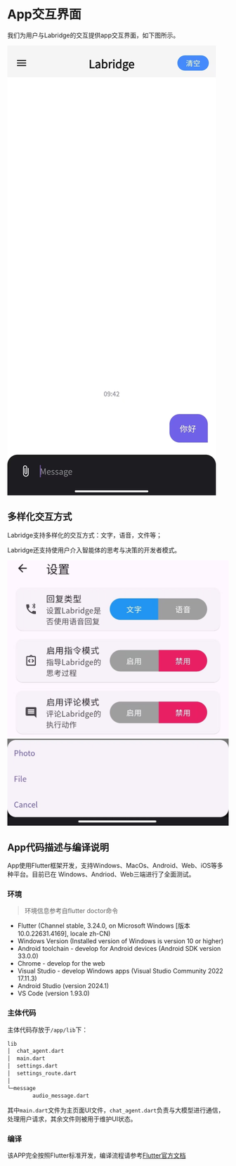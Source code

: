 # App交互界面

我们为用户与Labridge的交互提供app交互界面，如下图所示。

![App交互界面](./images/app_interface.jpg)

## 多样化交互方式

Labridge支持多样化的交互方式：文字，语音，文件等；

Labridge还支持使用户介入智能体的思考与决策的开发者模式。

![App交互方式1](./images/app_settings.jpg)
![App交互方式2](./images/app_files.jpg)

## App代码描述与编译说明

App使用Flutter框架开发，支持Windows、MacOs、Android、Web、iOS等多种平台。目前已在
Windows、Andriod、Web三端进行了全面测试。

### 环境

> 环境信息参考自flutter doctor命令

- Flutter (Channel stable, 3.24.0, on Microsoft Windows [版本 10.0.22631.4169], locale zh-CN)
- Windows Version (Installed version of Windows is version 10 or higher)
- Android toolchain - develop for Android devices (Android SDK version 33.0.0)
- Chrome - develop for the web
- Visual Studio - develop Windows apps (Visual Studio Community 2022 17.11.3)
- Android Studio (version 2024.1)
- VS Code (version 1.93.0)

### 主体代码

主体代码存放于`/app/lib`下：

```sh
lib
│  chat_agent.dart
│  main.dart
│  settings.dart
│  settings_route.dart
│
└─message
        audio_message.dart
```

其中`main.dart`文件为主页面UI文件，`chat_agent.dart`负责与大模型进行通信，处理用户请求，其余文件则被用于维护UI状态。

### 编译

该APP完全按照Flutter标准开发，编译流程请参考[Flutter官方文档](https://docs.flutter.dev/deployment/android)
